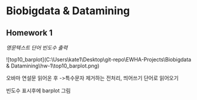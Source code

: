 # Biobigdata & Datamining



## Homework 1 

*영문텍스트 단어 빈도수 출력*

![top10_barplot](C:\Users\kate1\Desktop\git-repo\EWHA-Projects\Biobigdata & Datamining\hw-1\top10_barplot.png)

오바마 연설문 읽어온 후 ->특수문자 제거하는 전처리, 띄어쓰기 단어로 읽어오기

빈도수 표시후에 barplot 그림
